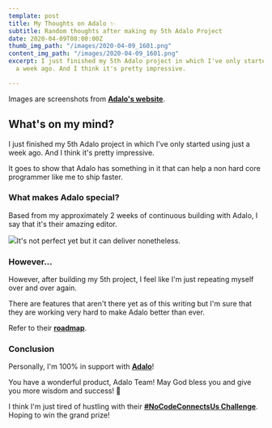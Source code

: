 ```yaml
---
template: post
title: My Thoughts on Adalo ✨
subtitle: Random thoughts after making my 5th Adalo Project
date: 2020-04-09T08:00:00Z
thumb_img_path: "/images/2020-04-09_1601.png"
content_img_path: "/images/2020-04-09_1601.png"
excerpt: I just finished my 5th Adalo project in which I've only started using just
  a week ago. And I think it's pretty impressive.

---
```

Images are screenshots from [**Adalo's website**](https://www.adalo.com/).

## What's on my mind?

I just finished my 5th Adalo project in which I've only started using just a week ago. And I think it's pretty impressive.

It goes to show that Adalo has something in it that can help a non hard core programmer like me to ship faster.

### What makes Adalo special?

Based from my approximately 2 weeks of continuous building with Adalo, I say that it's their amazing editor.

![](/images/2020-04-09_1612.png)It's not perfect yet but it can deliver nonetheless.

### However...

However, after building my 5th project, I feel like I'm just repeating myself over and over again.

There are features that aren't there yet as of this writing but I'm sure that they are working very hard to make Adalo better than ever.

Refer to their [**roadmap**](https://ideas.adalo.com/).

### Conclusion

Personally, I'm 100% in support with [**Adalo**](https://www.adalo.com/)!

You have a wonderful product, Adalo Team! May God bless you and give you more wisdom and success! 🙏

I think I'm just tired of hustling with their [**#NoCodeConnectsUs Challenge**](https://www.nucode.co/challenge/the-nocodeconnectsus-challenge-1585655164419x599472269787660300). Hoping to win the grand prize!